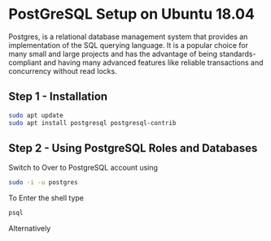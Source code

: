 # PostGreSQL Setup on Ubuntu 18.04

Postgres, is a relational database management system that provides an implementation of the SQL querying language. It is a popular choice for many small and large projects and has the advantage of being standards-compliant and having many advanced features like reliable transactions and concurrency without read locks.

## Step 1 - Installation

```bash
sudo apt update
sudo apt install postgresql postgresql-contrib
```

## Step 2 - Using PostgreSQL  Roles and Databases

Switch to Over to PostgreSQL account using
```bash
sudo -i -u postgres
```
To Enter the shell type
```bash
psql
```

Alternatively

```bash

